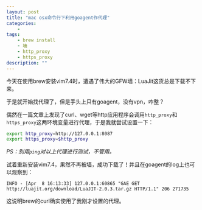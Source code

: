 ```yaml
---
layout: post
title: "mac osx命令行下利用goagent作代理"
categories:
    - 
tags:
    - brew install
    - 墙
    - http_proxy
    - https_proxy
description: ""
---
```


今天在使用brew安装vim7.4时，遭遇了伟大的GFW墙：LuaJit这货总是下载不下来。

于是就开始找代理了，但是手头上只有goagent，没有vpn，咋整？

偶然在一篇文章上发现了curl、wget等http应用程序会调用`http_proxy`和`https_proxy`这两环境变量进行代理，于是我就尝试设置一下：

```bash
export http_proxy=http://127.0.0.1:8087
export https_proxy=$http_proxy
```

_PS：别用`ping`对以上代理进行测试，不管用。_

试着重新安装vim7.4，果然不再被墙，成功下载了！并且在goagent的log上也可以观察到：

    INFO - [Apr  8 16:13:33] 127.0.0.1:60865 "GAE GET http://luajit.org/download/LuaJIT-2.0.3.tar.gz HTTP/1.1" 206 271735 

这说明brew的curl确实使用了我刚才设置的代理。

